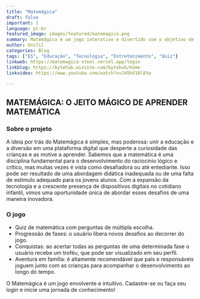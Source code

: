 ```yaml
---
title: "Matemágica"
draft: false
important: 1
language: pt-br
featured_image: images/featured/matemagica.png
summary: Matemágica é um jogo interativo e divertido com o objetivo de auxiliar crianças no aprendizado e na melhoria de habilidades em operações básicas de matemática.
author: Unifil
categories: Blog
tags: ["ES", "Educação", "Tecnologia", "Entretenimento", "Quiz"] 
linkweb: https://matemagica-steel.vercel.app/login
linkblog: https://bytehub.wixsite.com/bytehub/home
linkvideo: https://www.youtube.com/watch?v=J45hV10l8Yw

---
```


## MATEMÁGICA: O JEITO MÁGICO DE APRENDER MATEMÁTICA

### Sobre o projeto

A ideia por trás do Matemágica é simples, mas poderosa: unir a educação e a diversão em uma plataforma digital que desperte a curiosidade das crianças e as motive a aprender. Sabemos que a matemática é uma disciplina fundamental para o desenvolvimento do raciocínio lógico e crítico, mas muitas vezes é vista como desafiadora ou até entediante. Isso pode ser resultado de uma abordagem didática inadequada ou de uma falta de estímulo adequado para os jovens alunos. Com a expansão da tecnologia e a crescente presença de dispositivos digitais no cotidiano infantil, vimos uma oportunidade única de abordar esses desafios de uma maneira inovadora. 

### O jogo

- Quiz de matemática com perguntas de múltipla escolha.
- Progressão de fases: o usuário libera novos desafios ao decorrer do jogo.
- Conquistas: ao acertar todas as perguntas de uma determinada fase o usuário recebe um troféu, que pode ser visualizado em seu perfil.
- Aventura em família: é altamente recomendável que pais e responsáveis joguem junto com as crianças para acompanhar o desenvolvimento ao longo do tempo.

O Matemágica é um jogo envolvente e intuitivo. 
Cadastre-se ou faça seu login e inicie uma jornada de conhecimento!